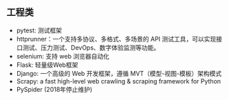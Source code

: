 ## 工程类
- pytest: 测试框架
- httprunner：一个支持多协议、多格式、多场景的 API 测试工具，可以实现接口测试、压力测试、DevOps、数字体验监测等功能。
- selenium: 支持 web 浏览器自动化
- Flask: 轻量级Web框架
- Django: 一个高级的 Web 开发框架，遵循 MVT（模型-视图-模板）架构模式
- Scrapy: a fast high-level web crawling & scraping framework for Python
- PySpider (2018年停止维护)